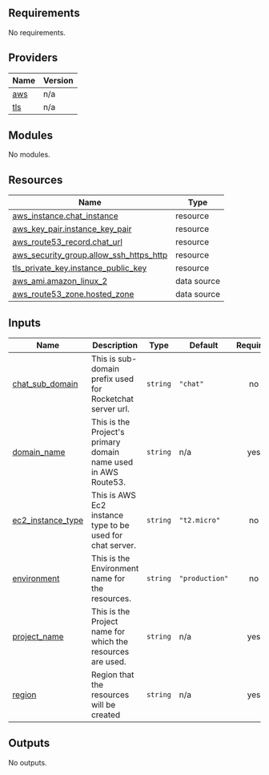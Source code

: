 <!-- BEGIN_TF_DOCS -->
## Requirements

No requirements.

## Providers

| Name | Version |
|------|---------|
| <a name="provider_aws"></a> [aws](#provider\_aws) | n/a |
| <a name="provider_tls"></a> [tls](#provider\_tls) | n/a |

## Modules

No modules.

## Resources

| Name | Type |
|------|------|
| [aws_instance.chat_instance](https://registry.terraform.io/providers/hashicorp/aws/latest/docs/resources/instance) | resource |
| [aws_key_pair.instance_key_pair](https://registry.terraform.io/providers/hashicorp/aws/latest/docs/resources/key_pair) | resource |
| [aws_route53_record.chat_url](https://registry.terraform.io/providers/hashicorp/aws/latest/docs/resources/route53_record) | resource |
| [aws_security_group.allow_ssh_https_http](https://registry.terraform.io/providers/hashicorp/aws/latest/docs/resources/security_group) | resource |
| [tls_private_key.instance_public_key](https://registry.terraform.io/providers/hashicorp/tls/latest/docs/resources/private_key) | resource |
| [aws_ami.amazon_linux_2](https://registry.terraform.io/providers/hashicorp/aws/latest/docs/data-sources/ami) | data source |
| [aws_route53_zone.hosted_zone](https://registry.terraform.io/providers/hashicorp/aws/latest/docs/data-sources/route53_zone) | data source |

## Inputs

| Name | Description | Type | Default | Required |
|------|-------------|------|---------|:--------:|
| <a name="input_chat_sub_domain"></a> [chat\_sub\_domain](#input\_chat\_sub\_domain) | This is sub-domain prefix used for Rocketchat server url. | `string` | `"chat"` | no |
| <a name="input_domain_name"></a> [domain\_name](#input\_domain\_name) | This is the Project's primary domain name used in AWS Route53. | `string` | n/a | yes |
| <a name="input_ec2_instance_type"></a> [ec2\_instance\_type](#input\_ec2\_instance\_type) | This is AWS Ec2 instance type to be used for chat server. | `string` | `"t2.micro"` | no |
| <a name="input_environment"></a> [environment](#input\_environment) | This is the Environment name for the resources. | `string` | `"production"` | no |
| <a name="input_project_name"></a> [project\_name](#input\_project\_name) | This is the Project name for which the resources are used. | `string` | n/a | yes |
| <a name="input_region"></a> [region](#input\_region) | Region that the resources will be created | `string` | n/a | yes |

## Outputs

No outputs.
<!-- END_TF_DOCS -->